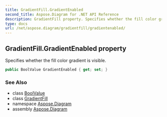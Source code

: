```yaml
---
title: GradientFill.GradientEnabled
second_title: Aspose.Diagram for .NET API Reference
description: GradientFill property. Specifies whether the fill color gradient is visible
type: docs
url: /net/aspose.diagram/gradientfill/gradientenabled/
---
```

## GradientFill.GradientEnabled property

Specifies whether the fill color gradient is visible.

```csharp
public BoolValue GradientEnabled { get; set; }
```

### See Also

* class [BoolValue](../../boolvalue/)
* class [GradientFill](../)
* namespace [Aspose.Diagram](../../gradientfill/)
* assembly [Aspose.Diagram](../../../)


